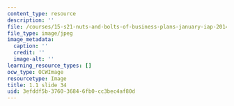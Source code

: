 ```yaml
---
content_type: resource
description: ''
file: /courses/15-s21-nuts-and-bolts-of-business-plans-january-iap-2014/3efddf5b376036846fb0cc3bec4af80d_Slide34.JPG
file_type: image/jpeg
image_metadata:
  caption: ''
  credit: ''
  image-alt: ''
learning_resource_types: []
ocw_type: OCWImage
resourcetype: Image
title: 1.1 slide 34
uid: 3efddf5b-3760-3684-6fb0-cc3bec4af80d
---
```

